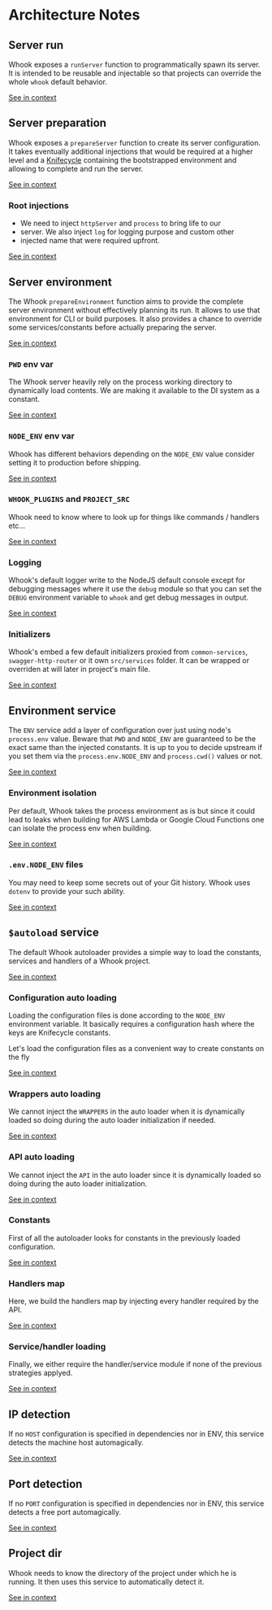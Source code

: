 [//]: # ( )
[//]: # (This file is automatically generated by the `jsarch`)
[//]: # (module. Do not change it elsewhere, changes would)
[//]: # (be overriden.)
[//]: # ( )
# Architecture Notes



## Server run

Whook exposes a `runServer` function to programmatically spawn
 its server. It is intended to be reusable and injectable so
 that projects can override the whole `whook` default behavior.

[See in context](./src/index.js#L21-L25)



## Server preparation

Whook exposes a `prepareServer` function to create its server
 configuration. It takes eventually additional injections that
 would be required at a higher level and a
 [Knifecycle](https://github.com/nfroidure/knifecycle)
 containing the bootstrapped environment and allowing
 to complete and run the server.

[See in context](./src/index.js#L50-L57)



### Root injections

* We need to inject `httpServer` and `process` to bring life to our
 *  server. We also inject `log` for logging purpose and custom other
 *  injected name that were required upfront.

[See in context](./src/index.js#L68-L72)



## Server environment

The Whook `prepareEnvironment` function aims to provide the complete
 server environment without effectively planning its run. It allows
 to use that environment for CLI or build purposes. It also
 provides a chance to override some services/constants
 before actually preparing the server.

[See in context](./src/index.js#L82-L88)



### `PWD` env var

The Whook server heavily rely on the process working directory
 to dynamically load contents. We are making it available to
 the DI system as a constant.

[See in context](./src/index.js#L97-L101)



### `NODE_ENV` env var

Whook has different behaviors depending on the `NODE_ENV` value
 consider setting it to production before shipping.

[See in context](./src/index.js#L105-L108)



### `WHOOK_PLUGINS` and `PROJECT_SRC`

Whook need to know where to look up for things like
 commands / handlers etc...

[See in context](./src/index.js#L112-L115)



### Logging

Whook's default logger write to the NodeJS default console
 except for debugging messages where it use the `debug`
 module so that you can set the `DEBUG` environment
 variable to `whook` and get debug messages in output.

[See in context](./src/index.js#L118-L123)



### Initializers

Whook's embed a few default initializers proxied from
 `common-services`, `swagger-http-router` or it own
 `src/services` folder. It can be wrapped or overriden
 at will later in project's main file.

[See in context](./src/index.js#L137-L142)



## Environment service

The `ENV` service add a layer of configuration over just using
 node's `process.env` value. Beware that `PWD` and `NODE_ENV` are
 guaranteed to be the exact same than the injected constants.
 It is up to you to decide upstream if you set them via the
 `process.env.NODE_ENV` and `process.cwd()` values or not.

[See in context](./src/services/ENV.js#L7-L13)



### Environment isolation

Per default, Whook takes the process environment as is
 but since it could lead to leaks when building for
 AWS Lambda or Google Cloud Functions one can isolate
 the process env when building.

[See in context](./src/services/ENV.js#L51-L56)



### `.env.NODE_ENV` files

You may need to keep some secrets out of your Git
 history. Whook uses `dotenv` to provide your such
 ability.

[See in context](./src/services/ENV.js#L64-L68)



## `$autoload` service

The default Whook autoloader provides a simple way to
 load the constants, services and handlers of a Whook
 project.

[See in context](./src/services/_autoload.js#L11-L15)



### Configuration auto loading

Loading the configuration files is done according to the `NODE_ENV`
 environment variable. It basically requires a configuration hash
 where the keys are Knifecycle constants.

Let's load the configuration files as a convenient way
 to create constants on the fly

[See in context](./src/services/_autoload.js#L66-L73)



### Wrappers auto loading

We cannot inject the `WRAPPERS` in the auto loader when
 it is dynamically loaded so doing during the auto loader
 initialization if needed.

[See in context](./src/services/_autoload.js#L84-L88)



### API auto loading

We cannot inject the `API` in the auto loader since
 it is dynamically loaded so doing during the auto loader
 initialization.

[See in context](./src/services/_autoload.js#L102-L106)



### Constants

First of all the autoloader looks for constants in the
 previously loaded configuration.

[See in context](./src/services/_autoload.js#L142-L145)



### Handlers map

Here, we build the handlers map by injecting every handler required
 by the API.

[See in context](./src/services/_autoload.js#L154-L157)



### Service/handler loading

Finally, we either require the handler/service module if
 none of the previous strategies applyed.

[See in context](./src/services/_autoload.js#L184-L187)



## IP detection

If no `HOST` configuration is specified in dependencies nor in ENV,
 this service detects the machine host automagically.

[See in context](./src/services/HOST.js#L5-L8)



## Port detection

If no `PORT` configuration is specified in dependencies nor in ENV,
 this service detects a free port automagically.

[See in context](./src/services/PORT.js#L5-L8)



## Project dir

Whook needs to know the directory of the project under
 which he is running. It then uses this service to
 automatically detect it.

[See in context](./src/services/PROJECT_DIR.js#L5-L10)

